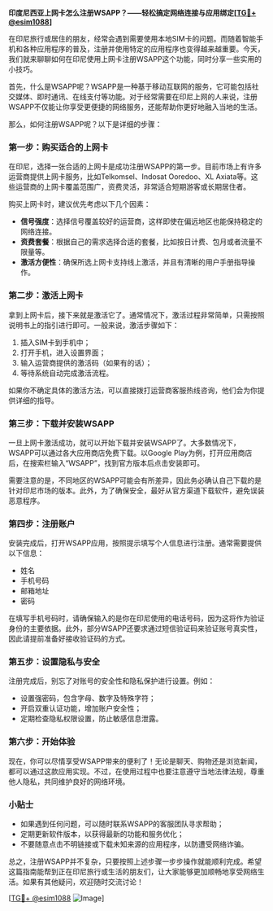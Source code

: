 **印度尼西亚上网卡怎么注册WSAPP？——轻松搞定网络连接与应用绑定[[TG💪+ @esim1088](https://t.me/s/esim1088)]**

在印尼旅行或居住的朋友，经常会遇到需要使用本地SIM卡的问题。而随着智能手机和各种应用程序的普及，注册并使用特定的应用程序也变得越来越重要。今天，我们就来聊聊如何在印尼使用上网卡注册WSAPP这个功能，同时分享一些实用的小技巧。

首先，什么是WSAPP呢？WSAPP是一种基于移动互联网的服务，它可能包括社交媒体、即时通讯、在线支付等功能。对于经常需要在印尼上网的人来说，注册WSAPP不仅能让你享受更便捷的网络服务，还能帮助你更好地融入当地的生活。

那么，如何注册WSAPP呢？以下是详细的步骤：

### **第一步：购买适合的上网卡**
在印尼，选择一张合适的上网卡是成功注册WSAPP的第一步。目前市场上有许多运营商提供上网卡服务，比如Telkomsel、Indosat Ooredoo、XL Axiata等。这些运营商的上网卡覆盖范围广，资费灵活，非常适合短期游客或长期居住者。

购买上网卡时，建议优先考虑以下几个因素：
- **信号强度**：选择信号覆盖较好的运营商，这样即使在偏远地区也能保持稳定的网络连接。
- **资费套餐**：根据自己的需求选择合适的套餐，比如按日计费、包月或者流量不限量等。
- **激活方便性**：确保所选上网卡支持线上激活，并且有清晰的用户手册指导操作。

### **第二步：激活上网卡**
拿到上网卡后，接下来就是激活它了。通常情况下，激活过程非常简单，只需按照说明书上的指引进行即可。一般来说，激活步骤如下：
1. 插入SIM卡到手机中；
2. 打开手机，进入设置界面；
3. 输入运营商提供的激活码（如果有的话）；
4. 等待系统自动完成激活流程。

如果你不确定具体的激活方法，可以直接拨打运营商客服热线咨询，他们会为你提供详细的指导。

### **第三步：下载并安装WSAPP**
一旦上网卡激活成功，就可以开始下载并安装WSAPP了。大多数情况下，WSAPP可以通过各大应用商店免费下载。以Google Play为例，打开应用商店后，在搜索栏输入“WSAPP”，找到官方版本后点击安装即可。

需要注意的是，不同地区的WSAPP可能会有所差异，因此务必确认自己下载的是针对印尼市场的版本。此外，为了确保安全，最好从官方渠道下载软件，避免误装恶意程序。

### **第四步：注册账户**
安装完成后，打开WSAPP应用，按照提示填写个人信息进行注册。通常需要提供以下信息：
- 姓名
- 手机号码
- 邮箱地址
- 密码

在填写手机号码时，请确保输入的是你在印尼使用的电话号码，因为这将作为验证身份的主要依据。此外，部分WSAPP还要求通过短信验证码来验证账号真实性，因此请提前准备好接收验证码的方式。

### **第五步：设置隐私与安全**
注册完成后，别忘了对账号的安全性和隐私保护进行设置。例如：
- 设置强密码，包含字母、数字及特殊字符；
- 开启双重认证功能，增加账户安全性；
- 定期检查隐私权限设置，防止敏感信息泄露。

### **第六步：开始体验**
现在，你可以尽情享受WSAPP带来的便利了！无论是聊天、购物还是浏览新闻，都可以通过这款应用实现。不过，在使用过程中也要注意遵守当地法律法规，尊重他人隐私，共同维护良好的网络环境。

### **小贴士**
- 如果遇到任何问题，可以随时联系WSAPP的客服团队寻求帮助；
- 定期更新软件版本，以获得最新的功能和服务优化；
- 不要随意点击不明链接或下载未知来源的应用程序，以防遭受网络诈骗。

总之，注册WSAPP并不复杂，只要按照上述步骤一步步操作就能顺利完成。希望这篇指南能帮到正在印尼旅行或生活的朋友们，让大家能够更加顺畅地享受网络生活。如果有其他疑问，欢迎随时交流讨论！

[[TG💪+ @esim1088](https://t.me/s/esim1088) ![Image](https://i.postimg.cc/4NQfJmqS/Snipaste-2025-05-13-00-14-12.png)]